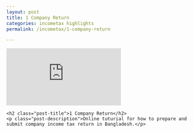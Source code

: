 ```yaml
---
layout: post
title: 1 Company Return
categories: incometax highlights
permalink: /incometax/1-company-return

---
```

<div class="post-content">

  <div class='embed-container'>
    <iframe src="https://player.vimeo.com/video/251968870?autoplay=1&title=0&byline=0&portrait=0" frameborder="0" webkitallowfullscreen mozallowfullscreen allowfullscreen></iframe>
  </div>

  <div class="text-box">

    <h2 class="post-title">1 Company Return</h2>
    <p class="post-description">Online tuturial for how to prepare and submit company income tax return in Bangladesh.</p>

  </div>



</div>
